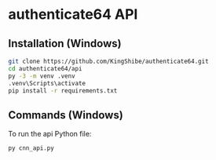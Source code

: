 # authenticate64 API

## Installation (Windows)

```bash
git clone https://github.com/KingShibe/authenticate64.git
cd authenticate64/api
py -3 -m venv .venv
.venv\Scripts\activate
pip install -r requirements.txt
```

## Commands (Windows)

To run the api Python file:
```bash
py cnn_api.py
```